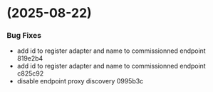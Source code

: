 #  (2025-08-22)


### Bug Fixes

* add id to register adapter and name to commissionned endpoint 819e2b4
* add id to register adapter and name to commissionned endpoint c825c92
* disable endpoint proxy discovery 0995b3c



